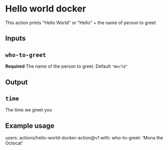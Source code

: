 # Hello world docker

This action prints "Hello World" or "Hello" + the name of person to greet

## Inputs

## `who-to-greet`
**Required** The name of the person to greet. Default `"World"`

## Output

## `time`

The time we greet you

## Example usage
users: actions/hello-world-docker-action@v1
with:
    who-to-greet: 'Mona the Octocat'